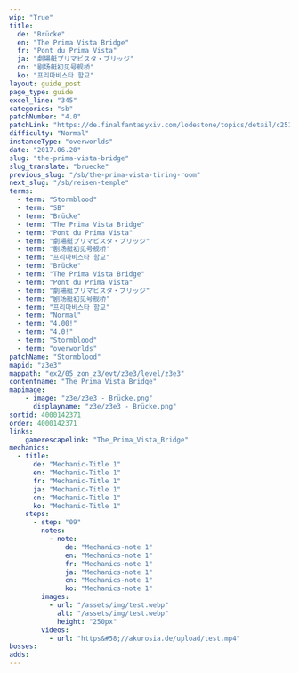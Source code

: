 ```yaml
---
wip: "True"
title:
  de: "Brücke"
  en: "The Prima Vista Bridge"
  fr: "Pont du Prima Vista"
  ja: "劇場艇プリマビスタ・ブリッジ"
  cn: "剧场艇初见号舰桥"
  ko: "프리마비스타 함교"
layout: guide_post
page_type: guide
excel_line: "345"
categories: "sb"
patchNumber: "4.0"
patchLink: "https://de.finalfantasyxiv.com/lodestone/topics/detail/c2519c232d02fc2394c3830faa364611cd4e610c"
difficulty: "Normal"
instanceType: "overworlds"
date: "2017.06.20"
slug: "the-prima-vista-bridge"
slug_translate: "bruecke"
previous_slug: "/sb/the-prima-vista-tiring-room"
next_slug: "/sb/reisen-temple"
terms:
  - term: "Stormblood"
  - term: "SB"
  - term: "Brücke"
  - term: "The Prima Vista Bridge"
  - term: "Pont du Prima Vista"
  - term: "劇場艇プリマビスタ・ブリッジ"
  - term: "剧场艇初见号舰桥"
  - term: "프리마비스타 함교"
  - term: "Brücke"
  - term: "The Prima Vista Bridge"
  - term: "Pont du Prima Vista"
  - term: "劇場艇プリマビスタ・ブリッジ"
  - term: "剧场艇初见号舰桥"
  - term: "프리마비스타 함교"
  - term: "Normal"
  - term: "4.00!"
  - term: "4.0!"
  - term: "Stormblood"
  - term: "overworlds"
patchName: "Stormblood"
mapid: "z3e3"
mappath: "ex2/05_zon_z3/evt/z3e3/level/z3e3"
contentname: "The Prima Vista Bridge"
mapimage:
    - image: "z3e/z3e3 - Brücke.png"
      displayname: "z3e/z3e3 - Brücke.png"
sortid: 4000142371
order: 4000142371
links:
    gamerescapelink: "The_Prima_Vista_Bridge"
mechanics:
  - title:
      de: "Mechanic-Title 1"
      en: "Mechanic-Title 1"
      fr: "Mechanic-Title 1"
      ja: "Mechanic-Title 1"
      cn: "Mechanic-Title 1"
      ko: "Mechanic-Title 1"
    steps:
      - step: "09"
        notes:
          - note:
              de: "Mechanics-note 1"
              en: "Mechanics-note 1"
              fr: "Mechanics-note 1"
              ja: "Mechanics-note 1"
              cn: "Mechanics-note 1"
              ko: "Mechanics-note 1"
        images:
          - url: "/assets/img/test.webp"
            alt: "/assets/img/test.webp"
            height: "250px"
        videos:
          - url: "https&#58;//akurosia.de/upload/test.mp4"
bosses:
adds:
---
```

